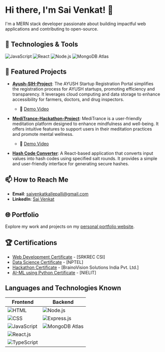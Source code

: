 # Hi there, I'm Sai Venkat! 👋

I'm a MERN stack developer passionate about building impactful web applications and contributing to open-source.

## 🔧 Technologies & Tools
![JavaScript](https://img.shields.io/badge/-JavaScript-F7DF1E?style=flat&logo=javascript&logoColor=black)
![React](https://img.shields.io/badge/-React-61DAFB?style=flat&logo=react&logoColor=black)
![Node.js](https://img.shields.io/badge/-Node.js-339933?style=flat&logo=node.js&logoColor=white)
![MongoDB Atlas](https://img.shields.io/badge/-MongoDB%20Atlas-47A248?style=flat&logo=mongodb&logoColor=white)


## 🌟 Featured Projects

- [**Ayush-SIH-Project**](https://ayush-sih-2024-frontend.vercel.app): The AYUSH Startup Registration Portal simplifies the registration process for AYUSH startups, promoting efficiency and transparency. It leverages cloud computing and data storage to enhance accessibility for farmers, doctors, and drug inspectors.
  - 🎥 [Demo Video](https://drive.google.com/file/d/1slVWq_Ess26EvjpBjPYypdpgDKOxRPLp/view?usp=drive_link)

- [**MediTrance-Hackathon-Project**](https://meditrance.vercel.app/): MediTrance is a user-friendly meditation platform designed to enhance mindfulness and well-being. It offers intuitive features to support users in their meditation practices and promote mental wellness.
  - 🎥 [Demo Video](https://drive.google.com/file/d/1-Rg7dhFBsMU3I2FNU5uN3q4V7RBVDxwv/view?usp=drivesdk)

- [**Hash Code Converter**](https://hashify-indol.vercel.app/): A React-based application that converts input values into hash codes using specified salt rounds. It provides a simple and user-friendly interface for generating secure hashes.

## 📫 How to Reach Me
- **Email**: saivenkatkallepalli@gmail.com
- **LinkedIn**: [Sai Venkat](https://www.linkedin.com/in/sai-venkat-12562828b)

## 🌐 Portfolio
Explore my work and projects on my [personal portfolio website](https://saivenkat-kallepalli.vercel.app/).

## 🏆 Certifications
- <a href="https://drive.google.com/file/d/15SSuTr-b8UbDlmC34mFuoDXY_RyPTmbH/view?usp=drive_link" target="_blank">Web Development Certificate</a> - [SRKREC CSI]
- <a href="https://drive.google.com/file/d/1pDgcmFtpZijWE5-DejDt9l880ZVBPzjP/view?usp=drive_link" target="_blank">Data Science Certificate</a> - [NPTEL]
- <a href="https://drive.google.com/file/d/1E8qty7DaRy0x6xlwXGjLYfCMI2jM6NkP/view?usp=drive_link" target="_blank">Hackathon Certificate</a> - [BrainoVision Solutions India Pvt. Ltd.]
- <a href="https://drive.google.com/file/d/1-CNlpA-S56jhd1KSr5FdWzv5DENxMfgk/view?usp=drive_link" target="_blank">AI-ML using Python Certificate</a> - [NIELIT]

## Languages and Technologies Known

**Frontend** | **Backend**
------------ | ------------
![HTML](https://img.shields.io/badge/-HTML5-E34F26?style=flat&logo=html5&logoColor=white) | ![Node.js](https://img.shields.io/badge/-Node.js-339933?style=flat&logo=node.js&logoColor=white)
![CSS](https://img.shields.io/badge/-CSS3-1572B6?style=flat&logo=css3&logoColor=white) | ![Express.js](https://img.shields.io/badge/-Express.js-000000?style=flat&logo=express&logoColor=white)
![JavaScript](https://img.shields.io/badge/-JavaScript-F7DF1E?style=flat&logo=javascript&logoColor=black) | ![MongoDB Atlas](https://img.shields.io/badge/-MongoDB%20Atlas-47A248?style=flat&logo=mongodb&logoColor=white)
![React.js](https://img.shields.io/badge/-React-61DAFB?style=flat&logo=react&logoColor=black) | 
![TypeScript](https://img.shields.io/badge/-TypeScript-3178C6?style=flat&logo=typescript&logoColor=white) |
